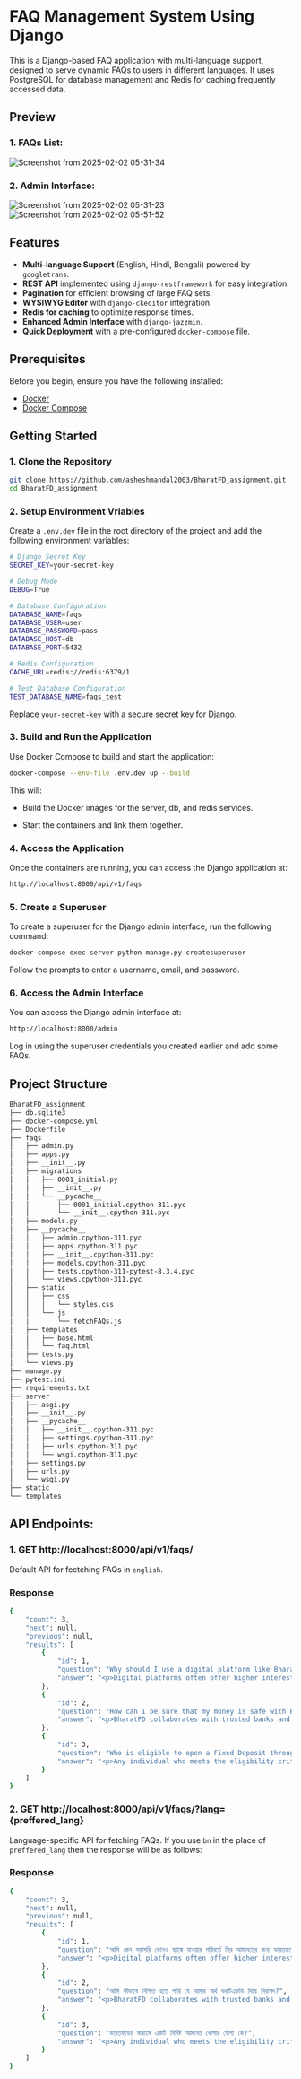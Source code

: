 # FAQ Management System Using Django

This is a Django-based FAQ application with multi-language support, designed to serve dynamic FAQs to users in different languages.
It uses PostgreSQL for database management and Redis for caching frequently accessed data.

## Preview

### 1. FAQs List:

![Screenshot from 2025-02-02 05-31-34](https://github.com/user-attachments/assets/5d21e1e7-4832-4cd1-8348-aa70c7a9eede)

### 2. Admin Interface:

![Screenshot from 2025-02-02 05-31-23](https://github.com/user-attachments/assets/759de2be-e7ed-482a-a577-63bc4fea3906)
![Screenshot from 2025-02-02 05-51-52](https://github.com/user-attachments/assets/298333af-0e16-4250-a669-2abf97b7f795)


## Features

- **Multi-language Support** (English, Hindi, Bengali) powered by `googletrans`.
- **REST API** implemented using `django-restframework` for easy integration.
- **Pagination** for efficient browsing of large FAQ sets.
- **WYSIWYG Editor** with `django-ckeditor` integration.
- **Redis for caching** to optimize response times.
- **Enhanced Admin Interface** with `django-jazzmin`.
- **Quick Deployment** with a pre-configured `docker-compose` file.

## Prerequisites

Before you begin, ensure you have the following installed:
- [Docker](https://docs.docker.com/get-docker/)
- [Docker Compose](https://docs.docker.com/compose/install/)

## Getting Started

### 1. Clone the Repository

```bash
git clone https://github.com/asheshmandal2003/BharatFD_assignment.git
cd BharatFD_assignment
```

### 2. Setup Environment Vriables

Create a `.env.dev` file in the root directory of the project and add the following environment variables:

```bash
# Django Secret Key
SECRET_KEY=your-secret-key

# Debug Mode
DEBUG=True

# Database Configuration
DATABASE_NAME=faqs
DATABASE_USER=user
DATABASE_PASSWORD=pass
DATABASE_HOST=db
DATABASE_PORT=5432

# Redis Configuration
CACHE_URL=redis://redis:6379/1

# Test Database Configuration
TEST_DATABASE_NAME=faqs_test
```
Replace `your-secret-key` with a secure secret key for Django.

### 3. Build and Run the Application

Use Docker Compose to build and start the application:
```bash
docker-compose --env-file .env.dev up --build
```

This will:

- Build the Docker images for the server, db, and redis services.

- Start the containers and link them together.

### 4. Access the Application

Once the containers are running, you can access the Django application at:

  ```bash
  http://localhost:8000/api/v1/faqs
  ```

### 5. Create a Superuser

To create a superuser for the Django admin interface, run the following command:

  ```bash
  docker-compose exec server python manage.py createsuperuser
  ```

Follow the prompts to enter a username, email, and password.

###  6. Access the Admin Interface

You can access the Django admin interface at:

  ```bash
  http://localhost:8000/admin
  ```
Log in using the superuser credentials you created earlier and add some FAQs.

## Project Structure

  ```bash
BharatFD_assignment
├── db.sqlite3
├── docker-compose.yml
├── Dockerfile
├── faqs
│   ├── admin.py
│   ├── apps.py
│   ├── __init__.py
│   ├── migrations
│   │   ├── 0001_initial.py
│   │   ├── __init__.py
│   │   └── __pycache__
│   │       ├── 0001_initial.cpython-311.pyc
│   │       └── __init__.cpython-311.pyc
│   ├── models.py
│   ├── __pycache__
│   │   ├── admin.cpython-311.pyc
│   │   ├── apps.cpython-311.pyc
│   │   ├── __init__.cpython-311.pyc
│   │   ├── models.cpython-311.pyc
│   │   ├── tests.cpython-311-pytest-8.3.4.pyc
│   │   └── views.cpython-311.pyc
│   ├── static
│   │   ├── css
│   │   │   └── styles.css
│   │   └── js
│   │       └── fetchFAQs.js
│   ├── templates
│   │   ├── base.html
│   │   └── faq.html
│   ├── tests.py
│   └── views.py
├── manage.py
├── pytest.ini
├── requirements.txt
├── server
│   ├── asgi.py
│   ├── __init__.py
│   ├── __pycache__
│   │   ├── __init__.cpython-311.pyc
│   │   ├── settings.cpython-311.pyc
│   │   ├── urls.cpython-311.pyc
│   │   └── wsgi.cpython-311.pyc
│   ├── settings.py
│   ├── urls.py
│   └── wsgi.py
├── static
└── templates
  ```

## API Endpoints:

### 1. GET http://localhost:8000/api/v1/faqs/

Default API for fectching FAQs in `english`.

### Response
  ```bash
  {
      "count": 3,
      "next": null,
      "previous": null,
      "results": [
          {
              "id": 1,
              "question": "Why should I use a digital platform like BharatFD for fixed deposits instead of going directly to a bank?",
              "answer": "<p>Digital platforms often offer higher interest rates, provide a convenient way to compare different FD options, and ensure faster processing times. With BharatFD, you can manage multiple fixed deposits from different banks in one place without the need to visit each bank physically.</p>"
          },
          {
              "id": 2,
              "question": "How can I be sure that my money is safe with BharatFD?",
              "answer": "<p>BharatFD collaborates with trusted banks and financial institutions to offer fixed deposit products. The platform ensures that all investments are made directly with these institutions, adhering to regulatory standards. However, it&#39;s always advisable to review the terms and conditions of the specific bank or financial institution before investing.</p>"
          },
          {
              "id": 3,
              "question": "Who is eligible to open a Fixed Deposit through BharatFD?",
              "answer": "<p>Any individual who meets the eligibility criteria set by the respective banks or financial institutions can open a fixed deposit through BharatFD. This typically includes being at least 18 years old and complying with the Know Your Customer (KYC) requirements.</p>"
          }
      ]
  }
  ```

### 2. GET http://localhost:8000/api/v1/faqs/?lang={preffered_lang}

Language-specific API for fetching FAQs. If you use `bn` in the place of `preffered_lang` then the response will be as follows:

### Response

```bash
{
    "count": 3,
    "next": null,
    "previous": null,
    "results": [
        {
            "id": 1,
            "question": "আমি কেন সরাসরি কোনও ব্যাঙ্কে যাওয়ার পরিবর্তে স্থির আমানতের জন্য ভারতফডের মতো ডিজিটাল প্ল্যাটফর্ম ব্যবহার করব?",
            "answer": "<p>Digital platforms often offer higher interest rates, provide a convenient way to compare different FD options, and ensure faster processing times. With BharatFD, you can manage multiple fixed deposits from different banks in one place without the need to visit each bank physically.</p>"
        },
        {
            "id": 2,
            "question": "আমি কীভাবে নিশ্চিত হতে পারি যে আমার অর্থ ভরটিএফডি দিয়ে নিরাপদ?",
            "answer": "<p>BharatFD collaborates with trusted banks and financial institutions to offer fixed deposit products. The platform ensures that all investments are made directly with these institutions, adhering to regulatory standards. However, it&#39;s always advisable to review the terms and conditions of the specific bank or financial institution before investing.</p>"
        },
        {
            "id": 3,
            "question": "ভারতফডের মাধ্যমে একটি নির্দিষ্ট আমানত খোলার যোগ্য কে?",
            "answer": "<p>Any individual who meets the eligibility criteria set by the respective banks or financial institutions can open a fixed deposit through BharatFD. This typically includes being at least 18 years old and complying with the Know Your Customer (KYC) requirements.</p>"
        }
    ]
}
```











